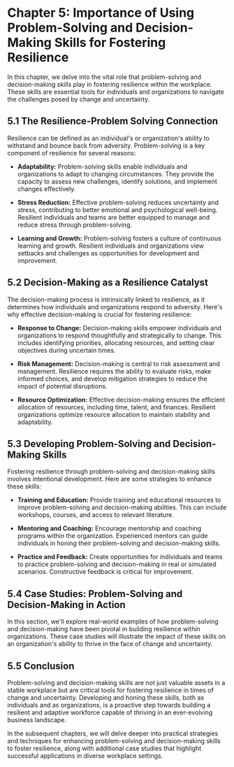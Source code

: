 Chapter 5: Importance of Using Problem-Solving and Decision-Making Skills for Fostering Resilience
==================================================================================================

In this chapter, we delve into the vital role that problem-solving and decision-making skills play in fostering resilience within the workplace. These skills are essential tools for individuals and organizations to navigate the challenges posed by change and uncertainty.

**5.1 The Resilience-Problem Solving Connection**
-------------------------------------------------

Resilience can be defined as an individual's or organization's ability to withstand and bounce back from adversity. Problem-solving is a key component of resilience for several reasons:

* **Adaptability:** Problem-solving skills enable individuals and organizations to adapt to changing circumstances. They provide the capacity to assess new challenges, identify solutions, and implement changes effectively.

* **Stress Reduction:** Effective problem-solving reduces uncertainty and stress, contributing to better emotional and psychological well-being. Resilient individuals and teams are better equipped to manage and reduce stress through problem-solving.

* **Learning and Growth:** Problem-solving fosters a culture of continuous learning and growth. Resilient individuals and organizations view setbacks and challenges as opportunities for development and improvement.

**5.2 Decision-Making as a Resilience Catalyst**
------------------------------------------------

The decision-making process is intrinsically linked to resilience, as it determines how individuals and organizations respond to adversity. Here's why effective decision-making is crucial for fostering resilience:

* **Response to Change:** Decision-making skills empower individuals and organizations to respond thoughtfully and strategically to change. This includes identifying priorities, allocating resources, and setting clear objectives during uncertain times.

* **Risk Management:** Decision-making is central to risk assessment and management. Resilience requires the ability to evaluate risks, make informed choices, and develop mitigation strategies to reduce the impact of potential disruptions.

* **Resource Optimization:** Effective decision-making ensures the efficient allocation of resources, including time, talent, and finances. Resilient organizations optimize resource allocation to maintain stability and adaptability.

**5.3 Developing Problem-Solving and Decision-Making Skills**
-------------------------------------------------------------

Fostering resilience through problem-solving and decision-making skills involves intentional development. Here are some strategies to enhance these skills:

* **Training and Education:** Provide training and educational resources to improve problem-solving and decision-making abilities. This can include workshops, courses, and access to relevant literature.

* **Mentoring and Coaching:** Encourage mentorship and coaching programs within the organization. Experienced mentors can guide individuals in honing their problem-solving and decision-making skills.

* **Practice and Feedback:** Create opportunities for individuals and teams to practice problem-solving and decision-making in real or simulated scenarios. Constructive feedback is critical for improvement.

**5.4 Case Studies: Problem-Solving and Decision-Making in Action**
-------------------------------------------------------------------

In this section, we'll explore real-world examples of how problem-solving and decision-making have been pivotal in building resilience within organizations. These case studies will illustrate the impact of these skills on an organization's ability to thrive in the face of change and uncertainty.

**5.5 Conclusion**
------------------

Problem-solving and decision-making skills are not just valuable assets in a stable workplace but are critical tools for fostering resilience in times of change and uncertainty. Developing and honing these skills, both as individuals and as organizations, is a proactive step towards building a resilient and adaptive workforce capable of thriving in an ever-evolving business landscape.

In the subsequent chapters, we will delve deeper into practical strategies and techniques for enhancing problem-solving and decision-making skills to foster resilience, along with additional case studies that highlight successful applications in diverse workplace settings.
